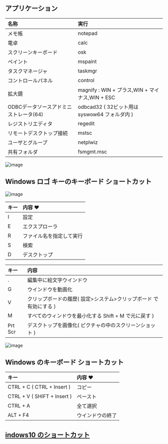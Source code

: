 ## アプリケーション
| 名称 | 実行
| :--- | :--- 
| メモ帳 | notepad
| 電卓 | calc
| スクリーンキーボード | osk
| ペイント | mspaint
| タスクマネージャ | taskmgr
| コントロールパネル | control
| 拡大鏡 | magnify : WIN + プラス,WIN + マイナス,WIN + ESC
| ODBCデータソースアドミニストレータ(64) | odbcad32 ( 32ビット用は syswow64 フォルダ内 )
| レジストリエディタ | regedit
| リモートデスクトップ接続 | mstsc
| ユーザとグループ | netplwiz
| 共有フォルダ | fsmgmt.msc

![image](https://user-images.githubusercontent.com/1501327/145700194-2bad8cb8-cdd2-43b1-98e0-5fc3947e1632.png)

## Windows ロゴ キーのキーボード ショートカット

![image](https://user-images.githubusercontent.com/1501327/145702847-13755607-f7cc-4964-82a9-3d922f6d1e37.png)

| キー | 内容 ♥
| :--- | :--- 
| I | 設定
| E | エクスプローラ
| R | ファイル名を指定して実行
| S | 検索
| D | デスクトップ

| キー | 内容 
| :--- | :--- 
| . | 編集中に絵文字ウインドウ
| G | ウインドウを動画化
| V | クリップボードの履歴( 設定>システム>クリップボード で有効にする )
| M | すべてのウィンドウを最小化する Shift + M で元に戻す )
| Prt Scr | デスクトップを画像化( ピクチャの中のスクリーンショット )

![image](https://user-images.githubusercontent.com/1501327/145705060-0d887a5d-c78a-4595-a3dc-7d524ddd2f32.png)

## Windows のキーボード ショートカット

| キー | 内容 ♥
| :--- | :--- 
| CTRL + C ( CTRL + Insert ) | コピー
| CTRL + V ( SHIFT + Insert ) | ペースト
| CTRL + A | 全て選択
| ALT + F4 | ウインドウの終了


## [indows10 のショートカット](https://support.microsoft.com/ja-jp/windows/windows-%E3%81%AE%E3%82%AD%E3%83%BC%E3%83%9C%E3%83%BC%E3%83%89-%E3%82%B7%E3%83%A7%E3%83%BC%E3%83%88%E3%82%AB%E3%83%83%E3%83%88-dcc61a57-8ff0-cffe-9796-cb9706c75eec#WindowsVersion=Windows_10)
